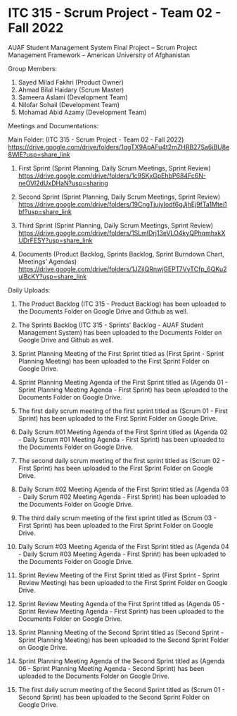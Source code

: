 # ITC 315 - Scrum Project - Team 02 - Fall 2022

AUAF Student Management System
Final Project – Scrum Project Management Framework – American University of Afghanistan

Group Members:
1.	Sayed Milad Fakhri (Product Owner)
2.	Ahmad Bilal Haidary (Scrum Master)
3.	Sameera Aslami (Development Team)
4.	Nilofar Sohail (Development Team)
5.	Mohamad Abid Azamy (Development Team)


Meetings and Documentations:

Main Folder: (ITC 315 - Scrum Project - Team 02 - Fall 2022) 
https://drive.google.com/drive/folders/1qgTX9ApAFu4t2mZHRB27Sa6iBU8e8WlE?usp=share_link

1.	First Sprint (Sprint Planning, Daily Scrum Meetings, Sprint Review) 
https://drive.google.com/drive/folders/1c9SKxGpEhbP684Fc6N-neOVl2dUxDHaN?usp=sharing

2.	Second Sprint (Sprint Planning, Daily Scrum Meetings, Sprint Review)
https://drive.google.com/drive/folders/19CngTjujyIodf6gJjhEj9fTa1Mtei1bf?usp=share_link

3.	Third Sprint (Sprint Planning, Daily Scrum Meetings, Sprint Review)
https://drive.google.com/drive/folders/1SLmlDrj13eVLO4kyQPhqmhxkXUDrFESY?usp=share_link

4.	Documents (Product Backlog, Sprints Backlog, Sprint Burndown Chart, Meetings’ Agendas)
https://drive.google.com/drive/folders/1JZjIQRnwjGEPT7VyTCfp_6QKu2ulBcKY?usp=share_link

Daily Uploads:
1. The Product Backlog (ITC 315 - Product Backlog) has been uploaded to the Documents Folder on Google Drive and Github as well.
2. The Sprints Backlog (ITC 315 - Sprints' Backlog - AUAF Student Management System) has been uploaded to the Documents Folder on Google Drive and Github as well. 
3. Sprint Planning Meeting of the First Sprint titled as (First Sprint - Sprint Planning Meeting) has been uploaded to the First Sprint Folder on Google Drive.
4. Sprint Planning Meeting Agenda of the First Sprint titled as (Agenda 01 - Sprint Planning Meeting Agenda - First Sprint) has been uploaded to the Documents Folder on Google Drive.
5. The first daily scrum meeting of the first sprint titled as (Scrum 01 - First Sprint) has been uploaded to the First Sprint Folder on Google Drive.
6. Daily Scrum #01 Meeting Agenda of the First Sprint titled as (Agenda 02 - Daily Scrum #01 Meeting Agenda - First Sprint) has been uploaded to the Documents Folder on Google Drive.
7. The second daily scrum meeting of the first sprint titled as (Scrum 02 - First Sprint) has been uploaded to the First Sprint Folder on Google Drive.
8. Daily Scrum #02 Meeting Agenda of the First Sprint titled as (Agenda 03 - Daily Scrum #02 Meeting Agenda - First Sprint) has been uploaded to the Documents Folder on Google Drive.
9. The third daily scrum meeting of the first sprint titled as (Scrum 03 - First Sprint) has been uploaded to the First Sprint Folder on Google Drive.
10. Daily Scrum #03 Meeting Agenda of the First Sprint titled as (Agenda 04 - Daily Scrum #03 Meeting Agenda - First Sprint) has been uploaded to the Documents Folder on Google Drive.
11. Sprint Review Meeting of the First Sprint titled as (First Sprint - Sprint Review Meeting) has been uploaded to the First Sprint Folder on Google Drive.
12. Sprint Review Meeting Agenda of the First Sprint titled as (Agenda 05 - Sprint Review Meeting Agenda - First Sprint) has been uploaded to the Documents Folder on Google Drive.

13. Sprint Planning Meeting of the Second Sprint titled as (Second Sprint - Sprint Planning Meeting) has been uploaded to the Second Sprint Folder on Google Drive.
14. Sprint Planning Meeting Agenda of the Second Sprint titled as (Agenda 06 - Sprint Planning Meeting Agenda - Second Sprint) has been uploaded to the Documents Folder on Google Drive.
15. The first daily scrum meeting of the Second Sprint titled as (Scrum 01 - Second Sprint) has been uploaded to the Second Sprint Folder on Google Drive.


